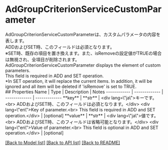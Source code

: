 # AdGroupCriterionServiceCustomParameter

<div lang=\"ja\">AdGroupCriterionServiceCustomParameterは、カスタムパラメータの内容を表します。<br> ADDおよびSET時、このフィールドは必須となります。<br> ※SET時、既存の項目を置き換えます。また、isRemoveの設定値がTRUEの場合は無視され、全項目が削除されます。</div> <div lang=\"en\">AdGroupCriterionServiceCustomParameter displays the element of custom parameters.<br> This field is required in ADD and SET operation.<br> *In SET operation, it will replace the current items. In addition, it will be ignored and all item will be deleted if 'isRemove'  is set to TRUE.</div> 
## Properties
Name | Type | Description | Notes
------------ | ------------- | ------------- | -------------
**key** | **str** | &lt;div lang&#x3D;\&quot;ja\&quot;&gt;キーです。&lt;br&gt; ADDおよびSET時、このフィールドは必須となります。&lt;/div&gt; &lt;div lang&#x3D;\&quot;en\&quot;&gt;Key of parameter.&lt;br&gt; This field is required in ADD and SET operation.&lt;/div&gt;  | [optional] 
**value** | **str** | &lt;div lang&#x3D;\&quot;ja\&quot;&gt;値です。&lt;br&gt; ADDおよびSET時、このフィールドは省略可能となります。&lt;/div&gt; &lt;div lang&#x3D;\&quot;en\&quot;&gt;Value of parameter.&lt;br&gt; This field is optional in ADD and SET operation.&lt;/div&gt;  | [optional] 

[[Back to Model list]](../README.md#documentation-for-models) [[Back to API list]](../README.md#documentation-for-api-endpoints) [[Back to README]](../README.md)


